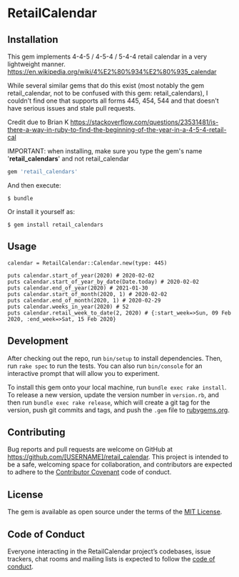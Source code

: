 # RetailCalendar



## Installation

This gem implements 4-4-5 / 4-5-4 / 5-4-4 retail calendar in a very lightweight manner.
https://en.wikipedia.org/wiki/4%E2%80%934%E2%80%935_calendar

While several similar gems that do this exist (most notably the gem retail_calendar, not to be confused with this gem: retail_calendars), I couldn't find one that supports all forms 445, 454, 544 and that doesn't have serious issues and stale pull requests.

Credit due to Brian K https://stackoverflow.com/questions/23531481/is-there-a-way-in-ruby-to-find-the-beginning-of-the-year-in-a-4-5-4-retail-cal

IMPORTANT: when installing, make sure you type the gem's name '**retail_calendars**' and not retail_calendar

```ruby
gem 'retail_calendars'
```

And then execute:

    $ bundle

Or install it yourself as:

    $ gem install retail_calendars

## Usage

    calendar = RetailCalendar::Calendar.new(type: 445)
    
    puts calendar.start_of_year(2020) # 2020-02-02
    puts calendar.start_of_year_by_date(Date.today) # 2020-02-02
    puts calendar.end_of_year(2020) # 2021-01-30
    puts calendar.start_of_month(2020, 1) # 2020-02-02
    puts calendar.end_of_month(2020, 1) # 2020-02-29
    puts calendar.weeks_in_year(2020) # 52
    puts calendar.retail_week_to_date(2, 2020) # {:start_week=>Sun, 09 Feb 2020, :end_week=>Sat, 15 Feb 2020}
    
## Development

After checking out the repo, run `bin/setup` to install dependencies. Then, run `rake spec` to run the tests. You can also run `bin/console` for an interactive prompt that will allow you to experiment.

To install this gem onto your local machine, run `bundle exec rake install`. To release a new version, update the version number in `version.rb`, and then run `bundle exec rake release`, which will create a git tag for the version, push git commits and tags, and push the `.gem` file to [rubygems.org](https://rubygems.org).

## Contributing

Bug reports and pull requests are welcome on GitHub at https://github.com/[USERNAME]/retail_calendar. This project is intended to be a safe, welcoming space for collaboration, and contributors are expected to adhere to the [Contributor Covenant](http://contributor-covenant.org) code of conduct.

## License

The gem is available as open source under the terms of the [MIT License](https://opensource.org/licenses/MIT).

## Code of Conduct

Everyone interacting in the RetailCalendar project’s codebases, issue trackers, chat rooms and mailing lists is expected to follow the [code of conduct](https://github.com/[USERNAME]/retail_calendar/blob/master/CODE_OF_CONDUCT.md).
